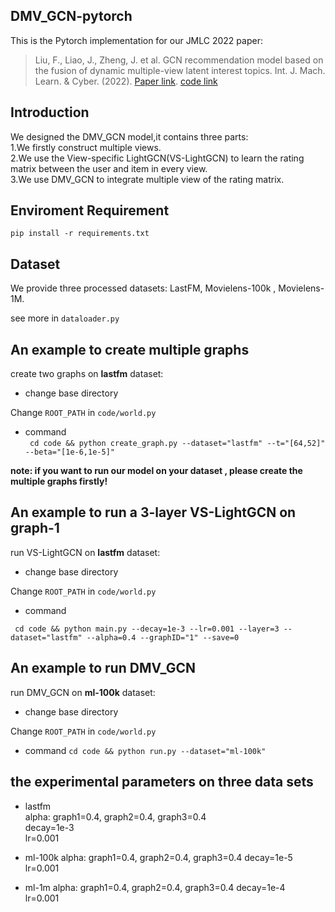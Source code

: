 
## DMV_GCN-pytorch

This is the Pytorch implementation for our JMLC 2022 paper:

>Liu, F., Liao, J., Zheng, J. et al. GCN recommendation model based on the fusion of dynamic multiple-view latent interest topics. Int. J. Mach. Learn. & Cyber. (2022). 
[Paper link](https://doi.org/10.1007/s13042-022-01743-z).
[code link](https://github.com/sxu-nlp/DMV-GCN)

## Introduction

We designed the DMV_GCN model,it contains three parts:  
1.We firstly construct multiple views.  
2.We use the View-specific LightGCN(VS-LightGCN) to learn the rating matrix between the user and item in every view.  
3.We use DMV_GCN to integrate multiple view of the rating matrix.




## Enviroment Requirement

`pip install -r requirements.txt`



## Dataset

We provide three processed datasets: LastFM, Movielens-100k , Movielens-1M.

see more in `dataloader.py`

## An example to create multiple graphs
create two graphs on  **lastfm** dataset:
* change base directory

Change `ROOT_PATH` in `code/world.py`

* command  
` cd code && python create_graph.py --dataset="lastfm" --t="[64,52]" --beta="[1e-6,1e-5]"`

**note: if you want to run our model on your dataset , please create the multiple graphs firstly!**

## An example to run a 3-layer VS-LightGCN on graph-1

run VS-LightGCN on **lastfm** dataset:

* change base directory

Change `ROOT_PATH` in `code/world.py`

* command

` cd code && python main.py --decay=1e-3 --lr=0.001 --layer=3 --dataset="lastfm" --alpha=0.4 --graphID="1" --save=0`

## An example to run DMV_GCN

run DMV_GCN on **ml-100k** dataset:

* change base directory

Change `ROOT_PATH` in `code/world.py`

* command
` cd code && python run.py --dataset="ml-100k" `

## the experimental parameters on three data sets
* lastfm  
alpha:  graph1=0.4, graph2=0.4, graph3=0.4  
decay=1e-3  
lr=0.001  

* ml-100k
alpha: graph1=0.4, graph2=0.4, graph3=0.4 
decay=1e-5  
lr=0.001  

* ml-1m
alpha: graph1=0.4, graph2=0.4, graph3=0.4
decay=1e-4  
lr=0.001  


